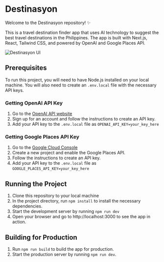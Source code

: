 # Destinasyon
Welcome to the Destinasyon repository! ✨ 

This is a travel destination finder app that uses AI technology to suggest the best travel destinations in the Philippines. The app is built with Next.js, React, Tailwind CSS, and powered by OpenAI and Google Places API.

![Destinasyon UI](https://i.imgur.com/SLtvsCz.png)

## Prerequisites
To run this project, you will need to have Node.js installed on your local machine. You will also need to create an `.env.local` file with the necessary API keys.

### Getting OpenAI API Key
1. Go to the [OpenAI API website](https://platform.openai.com/signup/)
2. Sign up for an account and follow the instructions to create an API key.
3. Add your API key to the `.env.local` file as `OPENAI_API_KEY=your_key_here`

### Getting Google Places API Key
1. Go to the [Google Cloud Console](https://console.cloud.google.com/)
2. Create a new project and enable the Google Places API.
3. Follow the instructions to create an API key.
4. Add your API key to the `.env.local` file as `GOOGLE_PLACES_API_KEY=your_key_here`

## Running the Project
1. Clone this repository to your local machine
2. In the project directory, run `npm install` to install the necessary dependencies.
3. Start the development server by running `npm run dev`
4. Open your browser and go to http://localhost:3000 to see the app in action.

## Building for Production
1. Run `npm run build` to build the app for production.
2. Start the production server by running `npm run dev`.

